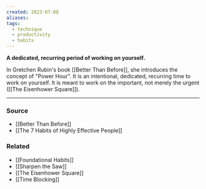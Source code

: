 ```yaml
---
created: 2023-07-08
aliases: 
tags:
  - technique
  - productivity
  - habits
---
```

**A dedicated, recurring period of working on yourself.**

In Gretchen Rubin's book [[Better Than Before]], she introduces the concept of "Power Hour". It is an intentional, dedicated, recurring time to work on yourself. It is meant to work on the important, not merely the urgent ([[The Eisenhower Square]]).

****
### Source
- [[Better Than Before]]
- [[The 7 Habits of Highly Effective People]]

### Related
- [[Foundational Habits]] 
- [[Sharpen the Saw]] 
- [[The Eisenhower Square]]
- [[Time Blocking]]